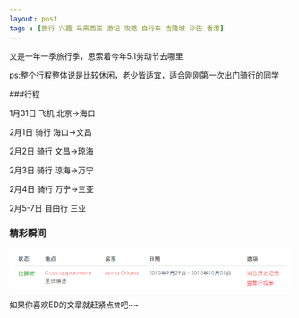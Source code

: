 ```yaml
---
layout: post
tags : [旅行 兴趣 马来西亚 游记 攻略 自行车 吉隆坡 沙巴 香港]
---
```


又是一年一季旅行季，思索着今年5.1劳动节去哪里

ps:整个行程整体说是比较休闲，老少皆适宜，适合刚刚第一次出门骑行的同学

###行程

1月31日  飞机 北京->海口

2月1日 骑行 海口->文昌

2月2日 骑行 文昌->琼海

2月3日 骑行 琼海->万宁

2月4日 骑行 万宁->三亚

2月5-7日 自由行 三亚

### 精彩瞬间

 <img src='/assets/articles/2015-08-27/3.png' />


如果你喜欢ED的文章就赶紧点`赞`吧~~

